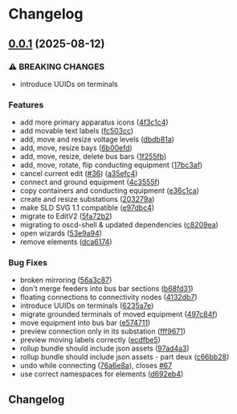 # Changelog

## [0.0.1](https://github.com/OMICRONEnergyOSS/oscd-editor-sld/compare/oscd-editor-sld-v0.0.1...oscd-editor-sld-v0.0.1) (2025-08-12)


### ⚠ BREAKING CHANGES

* introduce UUIDs on terminals

### Features

* add more primary apparatus icons ([4f3c1c4](https://github.com/OMICRONEnergyOSS/oscd-editor-sld/commit/4f3c1c4c9f736b7eb28d894c1e101cabcf4fed7e))
* add movable text labels ([fc503cc](https://github.com/OMICRONEnergyOSS/oscd-editor-sld/commit/fc503cc7be6fa70ebafac00cda4b0a3d46be1181))
* add, move and resize voltage levels ([dbdb81a](https://github.com/OMICRONEnergyOSS/oscd-editor-sld/commit/dbdb81ac08c87d30ad21a769dae82d2e298a0ea3))
* add, move, resize bays ([6b00efd](https://github.com/OMICRONEnergyOSS/oscd-editor-sld/commit/6b00efdb126d4e613560ad1f36de0072c6e50412))
* add, move, resize, delete bus bars ([1f255fb](https://github.com/OMICRONEnergyOSS/oscd-editor-sld/commit/1f255fb1f72b687f67b807812e7c2df3c0e03f50))
* add, move, rotate, flip conducting equipment ([17bc3af](https://github.com/OMICRONEnergyOSS/oscd-editor-sld/commit/17bc3aff042b216472e4c8d98d9ee8f066ea24b2))
* cancel current edit ([#36](https://github.com/OMICRONEnergyOSS/oscd-editor-sld/issues/36)) ([a35efc4](https://github.com/OMICRONEnergyOSS/oscd-editor-sld/commit/a35efc446ab350eed532ab175cf4fd9158f1f3be))
* connect and ground equipment ([4c3555f](https://github.com/OMICRONEnergyOSS/oscd-editor-sld/commit/4c3555f21d8c3fed506d6f723dd25b6b2b3dfc9e))
* copy containers and conducting equipment ([e36c1ca](https://github.com/OMICRONEnergyOSS/oscd-editor-sld/commit/e36c1caab09bba78bf05e8fd2b14cb6eb4b28cbe))
* create and resize substations ([203279a](https://github.com/OMICRONEnergyOSS/oscd-editor-sld/commit/203279ad30e17e4de6643e8ef1c81c1fe77cbb33))
* make SLD SVG 1.1 compatible ([e97dbc4](https://github.com/OMICRONEnergyOSS/oscd-editor-sld/commit/e97dbc460b75c2f8eceed9baf5c759b8d8572e08))
* migrate to EditV2 ([5fa72b2](https://github.com/OMICRONEnergyOSS/oscd-editor-sld/commit/5fa72b2aee1e2863d4794a953e74d96921886768))
* migrating to oscd-shell & updated dependencies ([c8209ea](https://github.com/OMICRONEnergyOSS/oscd-editor-sld/commit/c8209ea0d7c4602b9cf4efec74327eb28269532c))
* open wizards ([53e9a94](https://github.com/OMICRONEnergyOSS/oscd-editor-sld/commit/53e9a9430603d723273bfe7dfbcb928487bed02b))
* remove elements ([dca6174](https://github.com/OMICRONEnergyOSS/oscd-editor-sld/commit/dca6174aee1706d200c24ad41cd3342cb0f329df))


### Bug Fixes

* broken mirroring ([56a3c87](https://github.com/OMICRONEnergyOSS/oscd-editor-sld/commit/56a3c87961ecdb55b4a75f86de7fa21c856a1c50))
* don't merge feeders into bus bar sections ([b68fd31](https://github.com/OMICRONEnergyOSS/oscd-editor-sld/commit/b68fd314fdcaa61ba836872c76d93f15c0a87765))
* floating connections to connectivity nodes ([4132db7](https://github.com/OMICRONEnergyOSS/oscd-editor-sld/commit/4132db7d4f6012e06d6cddd8ebe2a0b054d8c167))
* introduce UUIDs on terminals ([6235a7e](https://github.com/OMICRONEnergyOSS/oscd-editor-sld/commit/6235a7eb652180f8bba10c78a3d8ed018b7daa85))
* migrate grounded terminals of moved equipment ([497c84f](https://github.com/OMICRONEnergyOSS/oscd-editor-sld/commit/497c84fb1e04ed898f184f8639950e663247af38))
* move equipment into bus bar ([e574711](https://github.com/OMICRONEnergyOSS/oscd-editor-sld/commit/e574711585cbb9ccbd5dc615d808c1203d0ea61c))
* preview connection only in its substation ([fff9671](https://github.com/OMICRONEnergyOSS/oscd-editor-sld/commit/fff9671b1718b77b44112404666f13c566916eb6))
* preview moving labels correctly ([ecdfbe5](https://github.com/OMICRONEnergyOSS/oscd-editor-sld/commit/ecdfbe520a4296184e49875e17985eacded0f8a5))
* rollup bundle should include json assets ([97ad4a3](https://github.com/OMICRONEnergyOSS/oscd-editor-sld/commit/97ad4a3efec71b7124844e91d4c013cef9e36be1))
* rollup bundle should include json assets - part deux ([c66bb28](https://github.com/OMICRONEnergyOSS/oscd-editor-sld/commit/c66bb28e4e635136b0b99b66a44b8842a6506bfd))
* undo while connecting ([76a6e8a](https://github.com/OMICRONEnergyOSS/oscd-editor-sld/commit/76a6e8a510f38a96134b4710045edfecb0874039)), closes [#67](https://github.com/OMICRONEnergyOSS/oscd-editor-sld/issues/67)
* use correct namespaces for elements ([d692eb4](https://github.com/OMICRONEnergyOSS/oscd-editor-sld/commit/d692eb4ed54bbfdb6af2e0e1a0bd06862aba48c1))

## Changelog
